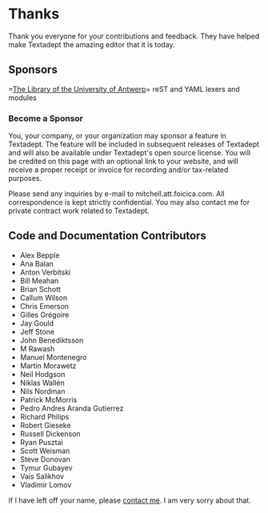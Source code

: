 # Thanks

Thank you everyone for your contributions and feedback. They have helped make
Textadept the amazing editor that it is today.

## Sponsors

=[The Library of the University of Antwerp][]=
    reST and YAML lexers and modules

[The Library of the University of Antwerp]: http://www.uantwerpen.be

### Become a Sponsor

You, your company, or your organization may sponsor a feature in Textadept. The
feature will be included in subsequent releases of Textadept and will also be
available under Textadept's open source license. You will be credited on this
page with an optional link to your website, and will receive a proper receipt or
invoice for recording and/or tax-related purposes.

Please send any inquiries by e-mail to mitchell.att.foicica.com. All
correspondence is kept strictly confidential. You may also contact me for
private contract work related to Textadept.

## Code and Documentation Contributors

* Alex Bepple
* Ana Balan
* Anton Verbitski
* Bill Meahan
* Brian Schott
* Callum Wilson
* Chris Emerson
* Gilles Grégoire
* Jay Gould
* Jeff Stone
* John Benediktsson
* M Rawash
* Manuel Montenegro
* Martin Morawetz
* Neil Hodgson
* Niklas Wallén
* Nils Nordman
* Patrick McMorris
* Pedro Andres Aranda Gutierrez
* Richard Philips
* Robert Gieseke
* Russell Dickenson
* Ryan Pusztai
* Scott Weisman
* Steve Donovan
* Tymur Gubayev
* Vais Salikhov
* Vladimir Lomov

If I have left off your name, please [contact me][]. I am very sorry about that.

[contact me]: README.html#Contact
